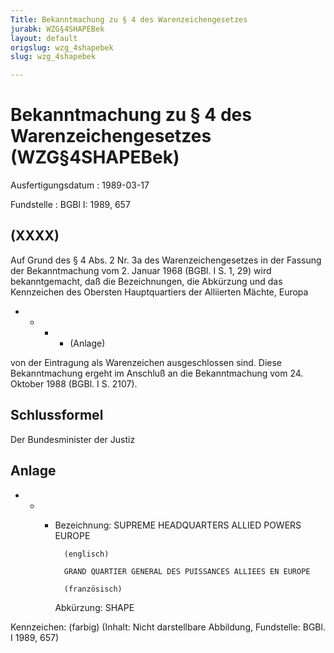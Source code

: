 ```yaml
---
Title: Bekanntmachung zu § 4 des Warenzeichengesetzes
jurabk: WZG§4SHAPEBek
layout: default
origslug: wzg_4shapebek
slug: wzg_4shapebek

---
```


# Bekanntmachung zu § 4 des Warenzeichengesetzes (WZG§4SHAPEBek)

Ausfertigungsdatum
:   1989-03-17

Fundstelle
:   BGBl I: 1989, 657



## (XXXX)

Auf Grund des § 4 Abs. 2 Nr. 3a des Warenzeichengesetzes in der Fassung der Bekanntmachung vom 2. Januar 1968 (BGBl. I S. 1, 29) wird bekanntgemacht, daß die Bezeichnungen, die Abkürzung und das Kennzeichen des
Obersten Hauptquartiers der Alliierten Mächte, Europa

*
    *
        *
            *   (Anlage)












von der Eintragung als Warenzeichen ausgeschlossen sind.
Diese Bekanntmachung ergeht im Anschluß an die Bekanntmachung vom 24. Oktober 1988 (BGBl. I S. 2107).


## Schlussformel

Der Bundesminister der Justiz


## Anlage


*
    *
        *
            Bezeichnung: SUPREME HEADQUARTERS ALLIED POWERS EUROPE

                (englisch)

                GRAND QUARTIER GENERAL DES PUISSANCES ALLIEES EN EUROPE

                (französisch)


            Abkürzung: SHAPE












Kennzeichen:
(farbig)
(Inhalt: Nicht darstellbare Abbildung,
Fundstelle: BGBl. I 1989, 657)

